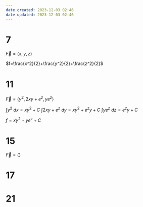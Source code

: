```yaml
---
date created: 2023-12-03 02:46
date updated: 2023-12-03 02:46
---
```


# 7

$\vec F=\langle x,y,z\rangle$

$f=\frac{x^2}{2}+\frac{y^2}{2}+\frac{z^2}{2}$

# 11

$\vec F=\langle y^2,2xy+e^z,ye^z\rangle$

$\int y^2~dx=xy^2+C$
$\int2xy+e^z~dy=xy^2+e^zy+C$
$\int ye^z~dz=e^zy+C$

$f=xy^2+ye^z+C$

# 15

$\vec F=\langle\rangle$

# 17

# 21
